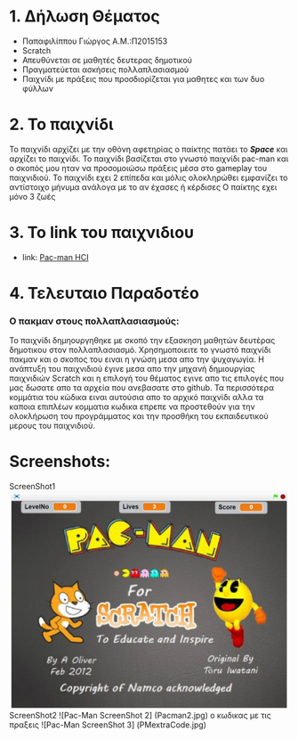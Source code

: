 # 1. Δήλωση Θέματος
* Παπαφιλίππου Γιώργος Α.Μ.:Π2015153
* Scratch
* Απευθύνεται σε μαθητές δευτερας δημοτικού
* Πραγματεύεται ασκήσεις πολλαπλασιασμού
* Παιχνίδι με πράξεις που προσδιορίζεται για μαθητες και των δυο φύλλων

# 2. Το παιχνίδι

Το παιχνίδι αρχίζει με την οθόνη αφετηρίας
ο παίκτης πατάει το _**Space**_ και αρχίζει το παιχνίδι.
Το παιχνίδι βασίζεται στο γνωστό παιχνίδι pac-man και ο σκοπός μου ηταν να προσομοιώσω πράξεις μέσα στο gameplay
του παιχνιδιού.
Το παιχνίδι εχει 2 επίπεδα και μόλις ολοκληρώθει εμφανίζει το αντίστοιχο μήνυμα ανάλογα με το αν έχασες ή κέρδισες
Ο παίκτης εχει μόνο 3 ζωές

# 3. Το link του παιχνιδιου
* link: [Pac-man HCI](https://scratch.mit.edu/projects/141521455/#fullscreen)

# 4. Τελευταιο Παραδοτέο
### Ο πακμαν στους πολλαπλασιασμούς:
  Το παιχνίδι δημηουργηθηκε με σκοπό την εξασκηση μαθητών δευτέρας δημοτικου στον πολλαπλασιασμό. Χρησημοποιειτε το γνωστό
παιχνίδι πακμαν και ο σκοπος του ειναι η γνώση μεσα απο την ψυχαγωγία.
  Η ανάπτυξη του παιχνιδιού έγινε μεσα απο την μηχανή δημιουργίας παιχνιδιών Scratch και η επιλογή του θέματος εγινε απο
 τις επιλογές που μας δωσατε απο τα αρχεία που ανεβασατε στο github.
  Τα περισσότερα κομμάτια του κώδικα ειναι αυτούσια απο το αρχικό παιχνίδι αλλα τα καποια επιπλέων κομματια κωδικα επρεπε
 να προστεθούν για την ολοκλήρωση του προγράμματος και την προσθήκη του εκπαιδευτικού μερους του παιχνιδιού.
  
  





# Screenshots:

ScreenShot1
![Pac-Man ScreenShot 1](Pacman1.jpg)
ScreenShot2
![Pac-Man ScreenShot 2] (Pacman2.jpg)
ο κωδικας με τις πραξεις
![Pac-Man ScreenShot 3] (PMextraCode.jpg)
